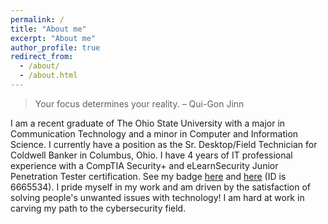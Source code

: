 ```yaml
---
permalink: /
title: "About me"
excerpt: "About me"
author_profile: true
redirect_from: 
  - /about/
  - /about.html
---
```


> Your focus determines your reality. – Qui-Gon Jinn

I am a recent graduate of The Ohio State University with a major in Communication Technology and a minor in Computer and Information Science. I currently have a position as the Sr. Desktop/Field Technician for Coldwell Banker in Columbus, Ohio. I have 4 years of IT professional experience with a CompTIA Security+ and eLearnSecurity Junior Penetration Tester certification. See my badge [here](https://www.youracclaim.com/badges/7eff1275-0e5d-4ff1-9663-7972415d2cb8?) and [here](https://elearnsecurity.com/verify-certificate/?c=92e5d329-64f2-4976-8753-e273e2487c17) (ID is 6665534). I pride myself in my work and am driven by the satisfaction of solving people's unwanted issues with technology! I am hard at work in carving my path to the cybersecurity field. 


